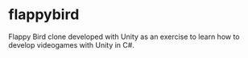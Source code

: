 # flappybird

Flappy Bird clone developed with Unity as an exercise to learn how to develop videogames with Unity in C#.
